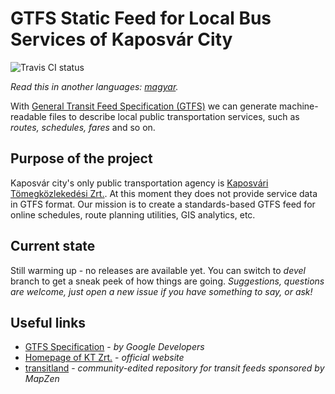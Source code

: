 # GTFS Static Feed for Local Bus Services of Kaposvár City
![Travis CI status](https://travis-ci.org/OPENKaposvar/ktrt-gtfs.svg?branch=develop)

_Read this in another languages: [magyar](README.hu.md)._

With [General Transit Feed Specification (GTFS)](https://developers.google.com/transit/gtfs/) we can generate machine-readable files to describe local public transportation services, such as _routes, schedules, fares_ and so on.

## Purpose of the project

Kaposvár city's only public transportation agency is [Kaposvári Tömegközlekedési Zrt.](http://ktrt.hu). At this moment they does not provide service data in GTFS format.
Our mission is to create a standards-based GTFS feed for online schedules, route planning utilities, GIS analytics, etc.

## Current state

Still warming up - no releases are available yet. You can switch to _devel_ branch to get a sneak peek of how things are going.
_Suggestions, questions are welcome, just open a new issue if you have something to say, or ask!_

## Useful links

* [GTFS Specification](https://developers.google.com/transit/gtfs/reference/) - _by Google Developers_
* [Homepage of KT Zrt.](http://kaposbusz.hu/?lang=ENG) - _official website_
* [transitland](https://transit.land/) - _community-edited repository for transit feeds sponsored by MapZen_
